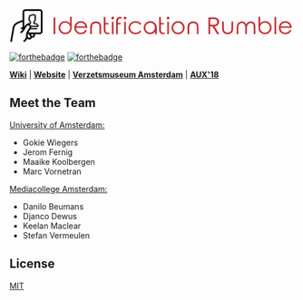 ![Identification Rumble](static/logo-hq.png)

[![forthebadge](http://forthebadge.com/images/badges/built-with-science.svg)](http://forthebadge.com)
[![forthebadge](http://forthebadge.com/images/badges/made-with-vue.svg)](http://forthebadge.com)

**[Wiki](http://uva-hcm.com/index.php?title=ID2017-team5)** | **[Website](https://identification-rumble.science)** | **[Verzetsmuseum Amsterdam](https://www.verzetsmuseum.org/museum/en/museum)** | **[AUX'18](http://uva-aux.nl/)**

## Meet the Team

[University of Amsterdam:](http://www.uva.nl/en/home)

* Gokie Wiegers
* Jerom Fernig
* Maaike Koolbergen
* Marc Vornetran

[Mediacollege Amsterdam:](https://www.ma-web.nl/)

* Danilo Beumans
* Djanco Dewus
* Keelan Maclear
* Stefan Vermeulen

## License

[MIT](https://github.com/marc1404/identification-rumble/blob/master/LICENSE)
